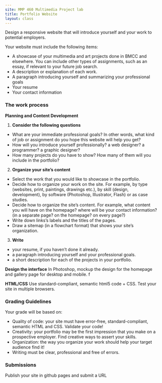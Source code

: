 ```yaml
---
site: MMP 460 Multimedia Project lab
title: Portfolio Website
layout: class
---
```

Design a responsive website that will introduce yourself and your work to potential employers.

Your website must include the following items:

- A showcase of your multimedia and art projects done in BMCC and elsewhere. You can include other types of assignments, such as an essay, if relevant to your future job search.
- A description or explanation of each work.
- A paragraph introducing yourself and summarizing your professional goals
- Your resume
- Your contact information

### The work process ###

**Planning and Content Development**

1. **Consider the following questions**
  - What are your immediate professional goals? In other words, what kind of job or assignment do you hope this website will help you get?
  - How will you introduce yourself professionally? a web designer? a programmer? a graphic designer?
  - How many projects do you have to show? How many of them will you include in the portfolio?

2. **Organize your site’s content**
  - Select the work that you would like to showcase in the portfolio.
  - Decide how to organize your work on the site. For example, by type (websites, print, paintings, drawings etc.), by skill (design, development), by software (Photoshop, Illustrator, Flash) or as case studies.
  - Decide how to organize the site’s content. For example, what content you will have on the homepage? where will be your contact information? (in a separate page? on the homepage? on every page?)
  - Write down links’s labels and the titles of the pages.
  - Draw a sitemap (in a flowchart format) that shows your site’s organization.

3. **Write**
  - your resume, if you haven’t done it already.
  - a paragraph introducing yourself and your professional goals.
  - a short description for each of the projects in your portfolio.
  
**Design the interface**
In Photoshop, mockup the design for the homepage and gallery page for desktop and mobile. f

**HTML/CSS**
Use standard-compliant, semantic html5 code + CSS. Test your site in multiple browsers.

### Grading Guidelines ###

Your grade will be based on:

- Quality of code: your site must have error-free, standard-compliant, semantic HTML and CSS. Validate your code!
- Creativity: your portfolio may be the first impression that you make on a prospective employer. Find creative ways to assert your skills.
- Organization: the way you organize your work should help your target audience find it!
- Writing must be clear, professional and free of errors.

### Submissions ###
Publish your site in github pages and submit a URL

